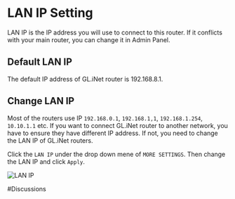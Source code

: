 # LAN IP Setting

LAN IP is the IP address you will use to connect to this router. If it conflicts with your main router, you can change it in Admin Panel.



## Default LAN IP
The default IP address of GL.iNet router is 192.168.8.1. 

## Change LAN IP
Most of the routers use IP `192.168.0.1`, `192.168.1,1`, `192.168.1.254`, `10.10.1.1` etc. If you want to connect GL.iNet router to another network, you have to ensure they have different IP address. If not, you need to change the LAN IP of GL.iNet routers.

Click the `LAN IP` under the drop down mene of `MORE SETTINGS`. Then change the LAN IP and click `Apply`.

![LAN IP](https://static.gl-inet.com/docs/en/3/setup/lan_ip/lan.jpg)



#Discussions